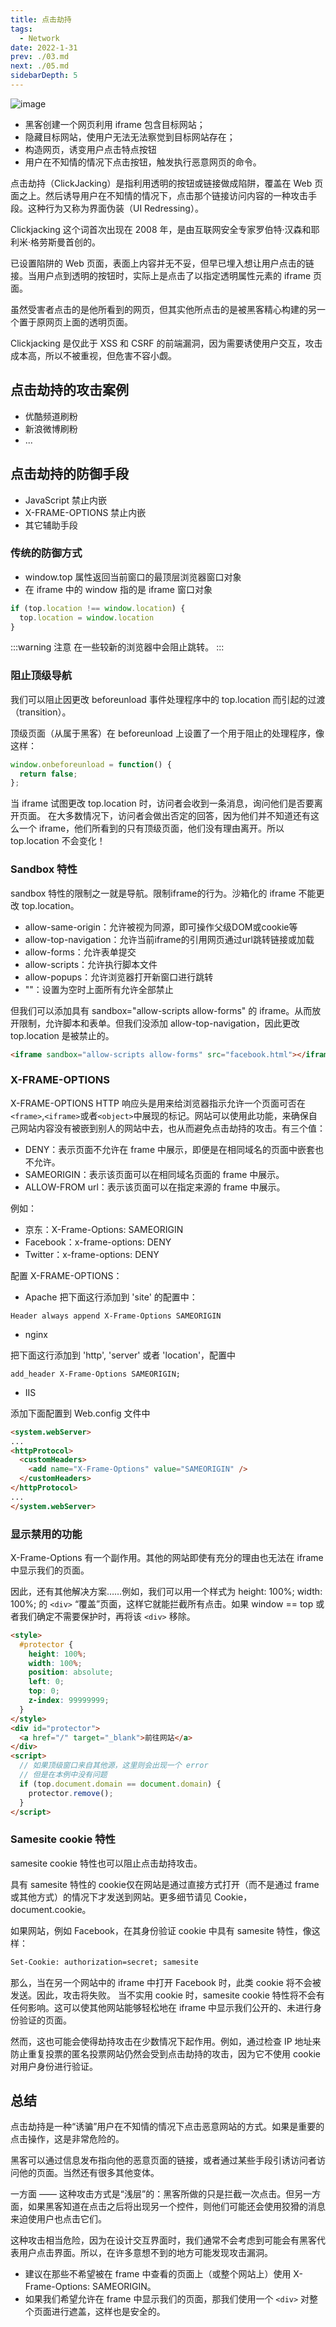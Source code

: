 ```yaml
---
title: 点击劫持
tags: 
  - Network
date: 2022-1-31
prev: ./03.md
next: ./05.md
sidebarDepth: 5
---
```


![image](~@public/assets/images/more/network/click1.png)

- 黑客创建一个网页利用 iframe 包含目标网站；
- 隐藏目标网站，使用户无法无法察觉到目标网站存在；
- 构造网页，诱变用户点击特点按钮
- 用户在不知情的情况下点击按钮，触发执行恶意网页的命令。

点击劫持（ClickJacking）是指利用透明的按钮或链接做成陷阱，覆盖在 Web 页面之上。然后诱导用户在不知情的情况下，点击那个链接访问内容的一种攻击手段。这种行为又称为界面伪装（UI Redressing）。

Clickjacking 这个词首次出现在 2008 年，是由互联网安全专家罗伯特·汉森和耶利米·格劳斯曼首创的。

已设置陷阱的 Web 页面，表面上内容并无不妥，但早已埋入想让用户点击的链接。当用户点到透明的按钮时，实际上是点击了以指定透明属性元素的 iframe 页面。

虽然受害者点击的是他所看到的网页，但其实他所点击的是被黑客精心构建的另一个置于原网页上面的透明页面。

Clickjacking 是仅此于 XSS 和 CSRF 的前端漏洞，因为需要诱使用户交互，攻击成本高，所以不被重视，但危害不容小觑。

## 点击劫持的攻击案例

- 优酷频道刷粉
- 新浪微博刷粉
- ...

## 点击劫持的防御手段

- JavaScript 禁止内嵌
- X-FRAME-OPTIONS 禁止内嵌
- 其它辅助手段

### 传统的防御方式

- window.top 属性返回当前窗口的最顶层浏览器窗口对象
- 在 iframe 中的 window 指的是 iframe 窗口对象

```js
if (top.location !== window.location) {
  top.location = window.location
}
```
:::warning 注意
在一些较新的浏览器中会阻止跳转。
:::

### 阻止顶级导航

我们可以阻止因更改 beforeunload 事件处理程序中的 top.location 而引起的过渡（transition）。

顶级页面（从属于黑客）在 beforeunload 上设置了一个用于阻止的处理程序，像这样：

```js
window.onbeforeunload = function() {
  return false;
};
```

当 iframe 试图更改 top.location 时，访问者会收到一条消息，询问他们是否要离开页面。
在大多数情况下，访问者会做出否定的回答，因为他们并不知道还有这么一个 iframe，他们所看到的只有顶级页面，他们没有理由离开。所以 top.location 不会变化！

### Sandbox 特性

sandbox 特性的限制之一就是导航。限制iframe的行为。沙箱化的 iframe 不能更改 top.location。

- allow-same-origin：允许被视为同源，即可操作父级DOM或cookie等
- allow-top-navigation：允许当前iframe的引用网页通过url跳转链接或加载
- allow-forms：允许表单提交
- allow-scripts：允许执行脚本文件
- allow-popups：允许浏览器打开新窗口进行跳转
- ""：设置为空时上面所有允许全部禁止

但我们可以添加具有 sandbox="allow-scripts allow-forms" 的 iframe。从而放开限制，允许脚本和表单。但我们没添加 allow-top-navigation，因此更改 top.location 是被禁止的。

```html
<iframe sandbox="allow-scripts allow-forms" src="facebook.html"></iframe>
```

### X-FRAME-OPTIONS

X-FRAME-OPTIONS HTTP 响应头是用来给浏览器指示允许一个页面可否在`<frame>`,`<iframe>`或者`<object>`中展现的标记。网站可以使用此功能，来确保自己网站内容没有被嵌到别人的网站中去，也从而避免点击劫持的攻击。有三个值：

- DENY：表示页面不允许在 frame 中展示，即便是在相同域名的页面中嵌套也不允许。
- SAMEORIGIN：表示该页面可以在相同域名页面的 frame 中展示。
- ALLOW-FROM url：表示该页面可以在指定来源的 frame 中展示。

例如：

- 京东：X-Frame-Options: SAMEORIGIN
- Facebook：x-frame-options: DENY
- Twitter：x-frame-options: DENY

配置 X-FRAME-OPTIONS：
- Apache
把下面这行添加到 'site' 的配置中：
```
Header always append X-Frame-Options SAMEORIGIN
```

- nginx

把下面这行添加到 'http', 'server' 或者 'location'，配置中

```
add_header X-Frame-Options SAMEORIGIN;
```

- IIS

添加下面配置到 Web.config 文件中

```html
<system.webServer>
...
<httpProtocol>
  <customHeaders>
    <add name="X-Frame-Options" value="SAMEORIGIN" />
  </customHeaders>
</httpProtocol>
...
</system.webServer>
```

### 显示禁用的功能

X-Frame-Options 有一个副作用。其他的网站即使有充分的理由也无法在 iframe 中显示我们的页面。

因此，还有其他解决方案……例如，我们可以用一个样式为 height: 100%; width: 100%; 的 `<div>` “覆盖”页面，这样它就能拦截所有点击。如果 window == top 或者我们确定不需要保护时，再将该 `<div>` 移除。

```html
<style>
  #protector {
    height: 100%;
    width: 100%;
    position: absolute;
    left: 0;
    top: 0;
    z-index: 99999999;
  }
</style>
<div id="protector">
  <a href="/" target="_blank">前往网站</a>
</div>
<script>
  // 如果顶级窗口来自其他源，这里则会出现一个 error
  // 但是在本例中没有问题
  if (top.document.domain == document.domain) {
    protector.remove();
  }
</script>
```

### Samesite cookie 特性

samesite cookie 特性也可以阻止点击劫持攻击。

具有 samesite 特性的 cookie仅在网站是通过直接方式打开（而不是通过 frame 或其他方式）的情况下才发送到网站。更多细节请见 Cookie，document.cookie。

如果网站，例如 Facebook，在其身份验证 cookie 中具有 samesite 特性，像这样：

```html
Set-Cookie: authorization=secret; samesite
```

那么，当在另一个网站中的 iframe 中打开 Facebook 时，此类 cookie 将不会被发送。因此，攻击将失败。
当不实用 cookie 时，samesite cookie 特性将不会有任何影响。这可以使其他网站能够轻松地在 iframe 中显示我们公开的、未进行身份验证的页面。

然而，这也可能会使得劫持攻击在少数情况下起作用。例如，通过检查 IP 地址来防止重复投票的匿名投票网站仍然会受到点击劫持的攻击，因为它不使用 cookie 对用户身份进行验证。

## 总结

点击劫持是一种“诱骗”用户在不知情的情况下点击恶意网站的方式。如果是重要的点击操作，这是非常危险的。

黑客可以通过信息发布指向他的恶意页面的链接，或者通过某些手段引诱访问者访问他的页面。当然还有很多其他变体。

一方面 —— 这种攻击方式是“浅层”的：黑客所做的只是拦截一次点击。但另一方面，如果黑客知道在点击之后将出现另一个控件，则他们可能还会使用狡猾的消息来迫使用户也点击它们。

这种攻击相当危险，因为在设计交互界面时，我们通常不会考虑到可能会有黑客代表用户点击界面。所以，在许多意想不到的地方可能发现攻击漏洞。

- 建议在那些不希望被在 frame 中查看的页面上（或整个网站上）使用 X-Frame-Options: SAMEORIGIN。
- 如果我们希望允许在 frame 中显示我们的页面，那我们使用一个 `<div>` 对整个页面进行遮盖，这样也是安全的。
